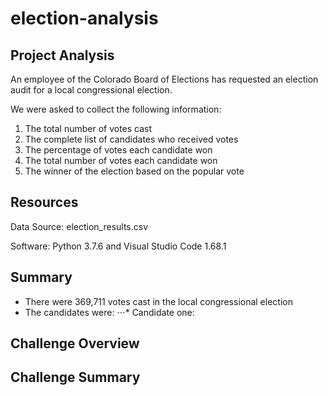 # election-analysis

## Project Analysis 
An employee of the Colorado Board of Elections has requested an election audit for a local congressional election. 

We were asked to collect the following information: 
1. The total number of votes cast
2. The complete list of candidates who received votes
3. The percentage of votes each candidate won
4. The total number of votes each candidate won
5. The winner of the election based on the popular vote

## Resources
Data Source: election_results.csv

Software: Python 3.7.6 and Visual Studio Code 1.68.1

## Summary
* There were 369,711 votes cast in the local congressional election
* The candidates were: 
⋅⋅⋅* Candidate one: 

## Challenge Overview

## Challenge Summary 
